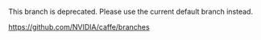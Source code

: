 This branch is deprecated. Please use the current default branch instead.

https://github.com/NVIDIA/caffe/branches
